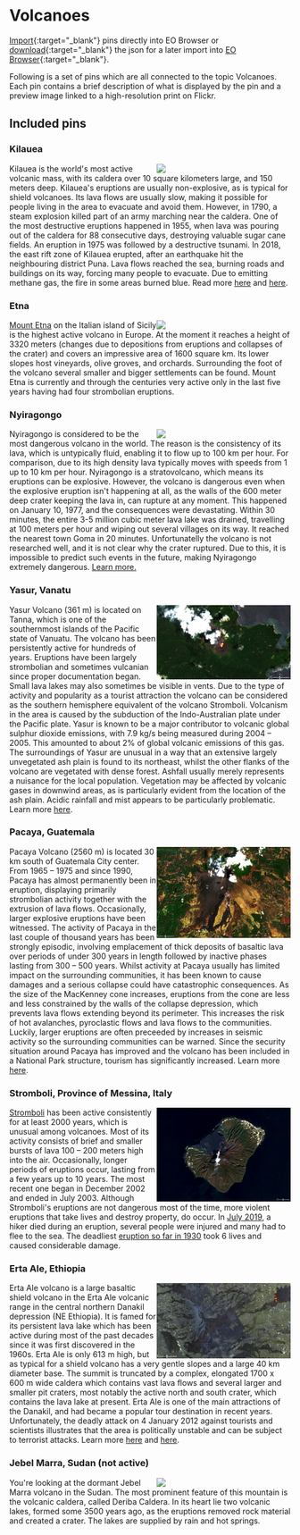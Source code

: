 # Volcanoes

[Import](https://apps.sentinel-hub.com/eo-browser/?sharedPinsListId=440b0631-4f4a-4ec6-a23b-1e5b35159aaf){:target="_blank"} pins directly into EO Browser or [download](Volcanoes.json){:target="_blank"} the json for a later import into [EO Browser](https://apps.sentinel-hub.com/eo-browser/?zoom=10&lat=41.9&lng=12.5&themeId=DEFAULT-THEME){:target="_blank"}.

Following is a set of pins which are all connected to the topic Volcanoes. Each pin contains a brief description of what is displayed by the pin and a preview image linked to a high-resolution print on Flickr.

## Included pins 

### Kilauea 

[<img src="fig/Kilauea_Volcanoes_thumbnail.jpg" align="right" width="240">](https://www.flickr.com/photos/sentinelhub/50305512002/in/album-72157715841836977/)
Kilauea is the world's most active volcanic mass, with its caldera over 10 square kilometers large, and 150 meters deep. Kilauea's eruptions are usually non-explosive, as is typical for shield volcanoes. Its lava flows are usually slow, making it possible for people living in the area to evacuate and avoid them. However, in 1790, a steam explosion killed part of an army marching near the caldera. One of the most destructive eruptions happened in 1955, when lava was pouring out of the caldera for 88 consecutive days, destroying valuable sugar cane fields. An eruption in 1975 was followed by a destructive tsunami. In 2018, the east rift zone of Kilauea erupted, after an earthquake hit the neighbouring district Puna. Lava flows reached the sea, burning roads and buildings on its way, forcing many people to evacuate. Due to emitting methane gas, the fire in some areas burned blue. Read more [here](https://www.britannica.com/place/Kilauea) and [here](https://en.wikipedia.org/wiki/2018_lower_Puna_eruption).

### Etna 

[<img src="fig/Etna_Volcanoes_thumbnail.jpg" align="right" width="240">](https://www.flickr.com/photos/sentinelhub/50304488288/in/album-72157715841836977/)
[Mount Etna](https://www.britannica.com/place/Mount-Etna) on the Italian island of Sicily is the highest active volcano in Europe. At the moment it reaches a height of 3320 meters (changes due to depositions from eruptions and collapses of the crater) and covers an impressive area of 1600 square km. Its lower slopes host vineyards, olive groves, and orchards. Surrounding the foot of the volcano several smaller and bigger settlements can be found. Mount Etna is currently and through the centuries very active only in the last five years having had four strombolian eruptions.

### Nyiragongo

[<img src="fig/Nyiragongo_Volcanoes_thumbnail.jpg" align="right" width="240">](https://www.flickr.com/photos/158650882@N02/50305245106)
Nyiragongo is considered to be the most dangerous volcano in the world. The reason is the consistency of its lava, which is untypically fluid, enabling it to flow up to 100 km per hour. For comparison, due to its high density lava typically moves with speeds from 1 up to 10 km per hour. Nyiragongo is a stratovolcano, which means its eruptions can be explosive. However, the volcano is dangerous even when the explosive eruption isn't happening at all, as the walls of the 600 meter deep crater keeping the lava in, can rupture at any moment. This happened on January 10, 1977, and the consequences were devastating. Within 30 minutes, the entire 3-5 million cubic meter lava lake was drained, travelling at 100 meters per hour and wiping out several villages on its way. It reached the nearest town Goma in 20 minutes. Unfortunatelly the volcano is not researched well, and it is not clear why the crater ruptured. Due to this, it is impossible to predict such events in the future, making Nyiragongo extremely dangerous. [Learn more.](http://volcano.oregonstate.edu/most-dangerous-volcano-world-tale-nyiragongo)

### Yasur, Vanatu

[<img src="fig/Yasur_thumbnail.jpg" align="right" width="240">](https://www.flickr.com/photos/sentinelhub/50305071991/in/album-72157715841836977/)
Yasur Volcano (361 m) is located on Tanna, which is one of the southernmost islands of the Pacific state of Vanuatu. The volcano has been persistently active for hundreds of years. Eruptions have been largely strombolian and sometimes vulcanian since proper documentation began. Small lava lakes may also sometimes be visible in vents. Due to the type of activity and popularity as a tourist attraction the volcano can be considered as the southern hemisphere equivalent of the volcano Stromboli. Volcanism in the area is caused by the subduction of the Indo-Australian plate under the Pacific plate. Yasur is known to be a major contributor to volcanic global sulphur dioxide emissions, with 7.9 kg/s being measured during 2004 – 2005. This amounted to about 2% of global volcanic emissions of this gas. The surroundings of Yasur are unusual in a way that an extensive largely unvegetated ash plain is found to its northeast, whilst the other flanks of the volcano are vegetated with dense forest. Ashfall usually merely represents a nuisance for the local population. Vegetation may be affected by volcanic gases in downwind areas, as is particularly evident from the location of the ash plain. Acidic rainfall and mist appears to be particularly problematic. Learn more [here]( http://www.photovolcanica.com/VolcanoInfo/Yasur/Yasur.html).

### Pacaya, Guatemala 

[<img src="fig/Pacaya_thumbnail.jpg" align="right" width="240">](https://www.flickr.com/photos/sentinelhub/50305134896/in/album-72157715841836977/)
Pacaya Volcano (2560 m) is located 30 km south of Guatemala City center. From 1965 – 1975 and since 1990, Pacaya has almost permanently been in eruption, displaying primarily strombolian activity together with the extrusion of lava flows. Occasionally, larger explosive eruptions have been witnessed. The activity of Pacaya in the last couple of thousand years has been strongly episodic, involving emplacement of thick deposits of basaltic lava over periods of under 300 years in length followed by inactive phases lasting from 300 – 500 years. Whilst activity at Pacaya usually has limited impact on the surrounding communities, it has been known to cause damages and a serious collapse could have catastrophic consequences. As the size of the MacKenney cone increases, eruptions from the cone are less and less constrained by the walls of the collapse depression, which prevents lava flows extending beyond its perimeter. This increases the risk of hot avalanches, pyroclastic flows and lava flows to the communities. Luckily, larger eruptions are often preceeded by increases in seismic activity so the surrounding communities can be warned. Since the security situation around Pacaya has improved and the volcano has been included in a National Park structure, tourism has significantly increased. Learn more [here]( http://www.photovolcanica.com/VolcanoInfo/Pacaya/Pacaya.html).

### Stromboli, Province of Messina, Italy 

[<img src="fig/Stromboli_thumbnail.jpg" align="right" width="240">](https://www.flickr.com/photos/sentinelhub/50082808651/in/dateposted/)
[Stromboli](https://www.volcanodiscovery.com/stromboli.html) has been active consistently for at least 2000 years, which is unusual among volcanoes.  Most of its activity consists of brief and smaller bursts of lava 100 – 200 meters high into the air. Occasionally, longer periods of eruptions occur, lasting from a few years up to 10 years. The most recent one began in December 2002 and ended in July 2003. Although Stromboli's eruptions are not dangerous most of the time, more violent eruptions that take lives and destroy property, do occur. In [July 2019](https://www.bbc.com/news/world-europe-48857422), a hiker died during an eruption, several people were injured and many had to flee to the sea. The deadliest [eruption so far in 1930](http://www.geo.mtu.edu/volcanoes/boris/mirror/mirrored_html/STROMBOLI-1930.html) took 6 lives and caused considerable damage.

### Erta Ale, Ethiopia

[<img src="fig/Erta_Ale_thumbnail.jpg" align="right" width="240">](https://www.flickr.com/photos/sentinelhub/50304161788/in/album-72157715841836977/)
Erta Ale volcano is a large basaltic shield volcano in the Erta Ale volcanic range in the central northern Danakil depression (NE Ethiopia). It is famed for its persistent lava lake which has been active during most of the past decades since it was first discovered in the 1960s. Erta Ale is only 613 m high, but as typical for a shield volcano has a very gentle slopes and a large 40 km diameter base. The summit is truncated by a complex, elongated 1700 x 600 m wide caldera which contains vast lava flows and several larger and smaller pit craters, most notably the active north and south crater, which contains the lava lake at present. Erta Ale is one of the main attractions of the Danakil, and had became a popular tour destination in recent years. Unfortunately, the deadly attack on 4 January 2012 against tourists and scientists illustrates that the area is politically unstable and can be subject to terrorist attacks. Learn more [here](https://www.volcanodiscovery.com/erta_ale.html) and [here](http://www.photovolcanica.com/VolcanoInfo/Erta%20Ale/Erta%20Ale.html).

### Jebel Marra, Sudan (not active)

[<img src="fig/Jebel_Marra_thumbnail.jpg" align="right" width="240">](https://www.flickr.com/photos/sentinelhub/49126817116/in/dateposted/)
You're looking at the dormant Jebel Marra volcano in the Sudan. The most prominent feature of this mountain is the volcanic caldera, called Deriba Caldera. In its heart lie two volcanic lakes, formed some 3500 years ago, as the eruptions removed rock material and created a crater. The lakes are supplied by rain and hot springs.